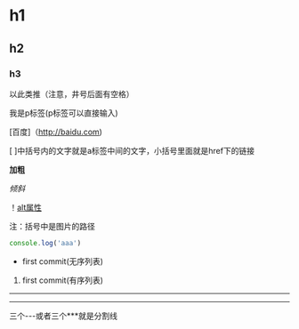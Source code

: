 # h1

## h2

### h3

以此类推（注意，井号后面有空格）

我是p标签(p标签可以直接输入)

[百度]（http://baidu.com)

[ ]中括号内的文字就是a标签中间的文字，小括号里面就是href下的链接

**加粗**

*倾斜*

！[alt属性](图片路径)

注：括号中是图片的路径

```js
console.log('aaa')
```

- first commit(无序列表)


1. first commit(有序列表)

---

***

三个---或者三个***就是分割线
